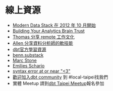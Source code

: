 # 線上資源

- [Modern Data Stack 在 2012 年 10 月開始](https://hightouch.com/blog/reverse-etl-bringing-the-modern-data-stack-full-circle)
- [Building Your Analytics Brain Trust](https://locallyoptimistic.com/post/analytics_brain_trust/)
- [Thomas 分享 remote 工作文化](https://www.youtube.com/watch?v=oGXQ-YFxXk4&t=17s)
- [Allen 分享資料分析師的軟技能](https://www.youtube.com/watch?v=1KwTDJ6oB5o)
- [dbt官方學習資源](https://www.getdbt.com/resources)
- [benn.substack](https://benn.substack.com/)
- [Marc Stone](https://www.linkedin.com/in/marcstone/recent-activity/all/)
- [Emilies Schario](http://emilieschario.com/)
- [syntax error at or near "<3" ](https://compilerqueen.substack.com/)
- [歡迎加入dbt community](https://www.getdbt.com/community/join-the-community) 到 #local-taipei找我們
- 實體 Meetup 請到[dbt Taipei Meetup](https://www.meetup.com/taipei-dbt-meetup/)報名參加